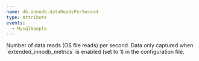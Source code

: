 ```yaml
---
name: db.innodb.dataReadsPerSecond
type: attribute
events:
  - MysqlSample
---
```


Number of data reads (OS file reads) per second. Data only captured when \`extended\_innodb\_metrics\` is enabled (set to 1) in the configuration file.